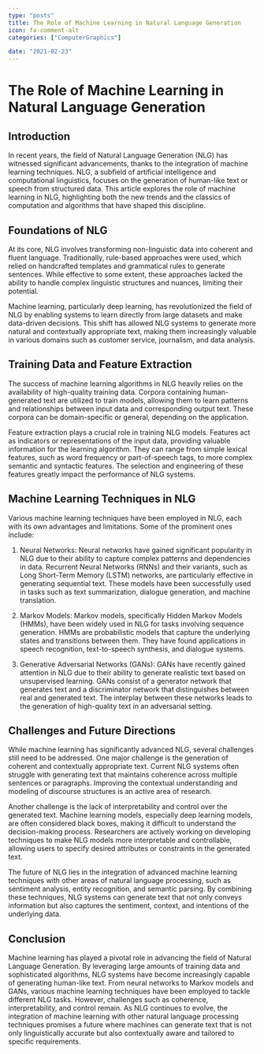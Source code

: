 ```yaml
---
type: "posts"
title: The Role of Machine Learning in Natural Language Generation
icon: fa-comment-alt
categories: ["ComputerGraphics"]

date: "2021-02-23"
---
```




# The Role of Machine Learning in Natural Language Generation

## Introduction

In recent years, the field of Natural Language Generation (NLG) has witnessed significant advancements, thanks to the integration of machine learning techniques. NLG, a subfield of artificial intelligence and computational linguistics, focuses on the generation of human-like text or speech from structured data. This article explores the role of machine learning in NLG, highlighting both the new trends and the classics of computation and algorithms that have shaped this discipline.

## Foundations of NLG

At its core, NLG involves transforming non-linguistic data into coherent and fluent language. Traditionally, rule-based approaches were used, which relied on handcrafted templates and grammatical rules to generate sentences. While effective to some extent, these approaches lacked the ability to handle complex linguistic structures and nuances, limiting their potential.

Machine learning, particularly deep learning, has revolutionized the field of NLG by enabling systems to learn directly from large datasets and make data-driven decisions. This shift has allowed NLG systems to generate more natural and contextually appropriate text, making them increasingly valuable in various domains such as customer service, journalism, and data analysis.

## Training Data and Feature Extraction

The success of machine learning algorithms in NLG heavily relies on the availability of high-quality training data. Corpora containing human-generated text are utilized to train models, allowing them to learn patterns and relationships between input data and corresponding output text. These corpora can be domain-specific or general, depending on the application.

Feature extraction plays a crucial role in training NLG models. Features act as indicators or representations of the input data, providing valuable information for the learning algorithm. They can range from simple lexical features, such as word frequency or part-of-speech tags, to more complex semantic and syntactic features. The selection and engineering of these features greatly impact the performance of NLG systems.

## Machine Learning Techniques in NLG

Various machine learning techniques have been employed in NLG, each with its own advantages and limitations. Some of the prominent ones include:

1. Neural Networks: Neural networks have gained significant popularity in NLG due to their ability to capture complex patterns and dependencies in data. Recurrent Neural Networks (RNNs) and their variants, such as Long Short-Term Memory (LSTM) networks, are particularly effective in generating sequential text. These models have been successfully used in tasks such as text summarization, dialogue generation, and machine translation.

2. Markov Models: Markov models, specifically Hidden Markov Models (HMMs), have been widely used in NLG for tasks involving sequence generation. HMMs are probabilistic models that capture the underlying states and transitions between them. They have found applications in speech recognition, text-to-speech synthesis, and dialogue systems.

3. Generative Adversarial Networks (GANs): GANs have recently gained attention in NLG due to their ability to generate realistic text based on unsupervised learning. GANs consist of a generator network that generates text and a discriminator network that distinguishes between real and generated text. The interplay between these networks leads to the generation of high-quality text in an adversarial setting.

## Challenges and Future Directions

While machine learning has significantly advanced NLG, several challenges still need to be addressed. One major challenge is the generation of coherent and contextually appropriate text. Current NLG systems often struggle with generating text that maintains coherence across multiple sentences or paragraphs. Improving the contextual understanding and modeling of discourse structures is an active area of research.

Another challenge is the lack of interpretability and control over the generated text. Machine learning models, especially deep learning models, are often considered black boxes, making it difficult to understand the decision-making process. Researchers are actively working on developing techniques to make NLG models more interpretable and controllable, allowing users to specify desired attributes or constraints in the generated text.

The future of NLG lies in the integration of advanced machine learning techniques with other areas of natural language processing, such as sentiment analysis, entity recognition, and semantic parsing. By combining these techniques, NLG systems can generate text that not only conveys information but also captures the sentiment, context, and intentions of the underlying data.

## Conclusion

Machine learning has played a pivotal role in advancing the field of Natural Language Generation. By leveraging large amounts of training data and sophisticated algorithms, NLG systems have become increasingly capable of generating human-like text. From neural networks to Markov models and GANs, various machine learning techniques have been employed to tackle different NLG tasks. However, challenges such as coherence, interpretability, and control remain. As NLG continues to evolve, the integration of machine learning with other natural language processing techniques promises a future where machines can generate text that is not only linguistically accurate but also contextually aware and tailored to specific requirements.